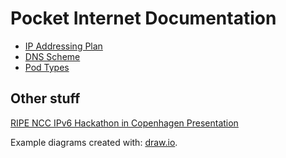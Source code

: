 # Pocket Internet Documentation

- [IP Addressing Plan](/docs/IP_address_plan.md)
- [DNS Scheme](/docs/DNS_naming.md)
- [Pod Types](/docs/Pod_Types.md)

## Other stuff

[RIPE NCC IPv6 Hackathon in Copenhagen Presentation](/docs/preso/20171105_Pocket_Internet.pdf)

Example diagrams created with: [draw.io](http://www.draw.io).

